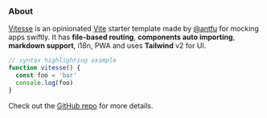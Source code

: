 <div class="text-4xl text-center -mb-4">
  <!-- You can use Vue components inside markdown -->
  <carbon-dicom-overlay class="inline-block" />
</div>

### About

[Vitesse](https://github.com/antfu/vitesse) is an opinionated [Vite](https://github.com/vitejs/vite) starter template made by [@antfu](https://github.com/antfu) for mocking apps swiftly. It has **file-based routing**, **components auto importing**, **markdown support**, i18n, PWA and uses **Tailwind** v2 for UI.

```js
// syntax highlighting example
function vitesse() {
  const foo = 'bar'
  console.log(foo)
}
```

Check out the [GitHub repo](https://github.com/antfu/vitesse) for more details.
